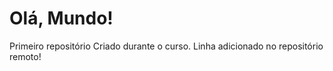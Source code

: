# Olá, Mundo!
 Primeiro repositório
 Criado durante o curso.
 Linha adicionado no repositório remoto!
